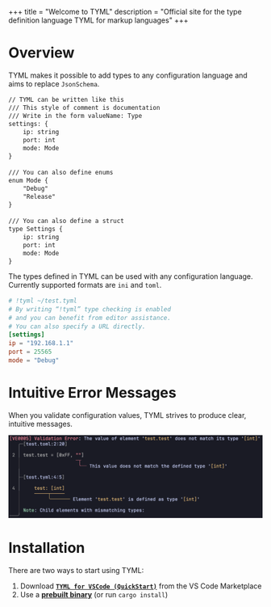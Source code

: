 +++
title = "Welcome to TYML"
description = "Official site for the type definition language TYML for markup languages"
+++

# Overview
TYML makes it possible to add types to any configuration language and aims to replace `JsonSchema`.

```tyml
// TYML can be written like this
/// This style of comment is documentation
/// Write in the form valueName: Type
settings: {
    ip: string
    port: int
    mode: Mode
}

/// You can also define enums
enum Mode {
    "Debug"
    "Release"
}

/// You can also define a struct
type Settings {
    ip: string
    port: int
    mode: Mode
}
````

The types defined in TYML can be used with any configuration language.
Currently supported formats are `ini` and `toml`.

```toml
# !tyml ~/test.tyml
# By writing “!tyml” type checking is enabled
# and you can benefit from editor assistance.
# You can also specify a URL directly.
[settings]
ip = "192.168.1.1"
port = 25565
mode = "Debug"
```

# Intuitive Error Messages

When you validate configuration values, TYML strives to produce clear, intuitive messages.

![tyml_error_en](/tyml_error_en.png)

# Installation

There are two ways to start using TYML:

1. Download **[`TYML for VSCode (QuickStart)`](/quick-en)** from the VS Code Marketplace
2. Use a **[prebuilt binary](https://github.com/tyml-org/tyml/releases)** (or run `cargo install`)
